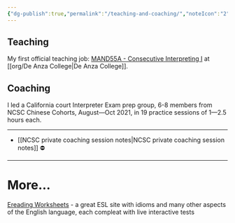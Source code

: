```yaml
---
{"dg-publish":true,"permalink":"/teaching-and-coaching/","noteIcon":"2","created":"","updated":""}
---
```


## Teaching

My first official teaching job: [MAND55A - Consecutive Interpreting I](https://deanza.edu/mandarin/courses.html) at [[org/De Anza College\|De Anza College]].

## Coaching

I led a California court Interpreter Exam prep group, 6-8 members from NCSC Chinese Cohorts, August—Oct 2021, in 19 practice sessions of 1—2.5 hours each.

---

- [[NCSC private coaching session notes\|NCSC private coaching session notes]] ⛔️

---

# More...

[Ereading Worksheets](https://www.ereadingworksheets.com/) - a great ESL site with idioms and many other aspects of the English language, each compleat with live interactive tests
